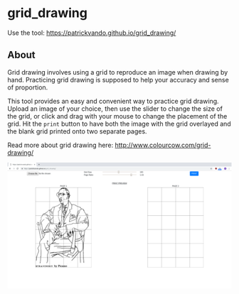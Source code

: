 # grid_drawing

Use the tool: https://patrickvando.github.io/grid_drawing/

## About

Grid drawing involves using a grid to reproduce an image when drawing by hand. Practicing grid drawing is supposed to help your accuracy and sense of proportion.

This tool provides an easy and convenient way to practice grid drawing. Upload an image of your choice, then use the slider to change the size of the grid, or click and drag with your mouse to change the placement of the grid. Hit the `print` button to have both the image with the grid overlayed and the blank grid printed onto two separate pages. 

Read more about grid drawing here:
http://www.colourcow.com/grid-drawing/

![Demo Screencap](/assets/screencap.png "Grid Drawing Tool")

